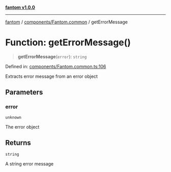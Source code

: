 [**fantom v1.0.0**](../../../README.md)

***

[fantom](../../../README.md) / [components/Fantom.common](../README.md) / getErrorMessage

# Function: getErrorMessage()

> **getErrorMessage**(`error`): `string`

Defined in: [components/Fantom.common.ts:106](https://github.com/ispyhumanfly/fantom/blob/dc6b6b3b0135c5a349e53bb16272a109c9a9cf07/components/Fantom.common.ts#L106)

Extracts error message from an error object

## Parameters

### error

`unknown`

The error object

## Returns

`string`

A string error message
